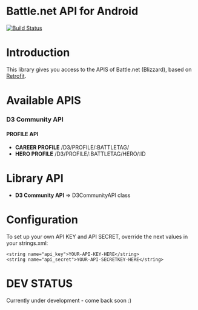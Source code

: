 # Battle.net API for Android

[![Build Status](https://travis-ci.org/galex/battlenet-api.svg?branch=master)](https://travis-ci.org/galex/battlenet-api)

# Introduction

This library gives you access to the APIS of Battle.net (Blizzard), based on [Retrofit](http://square.github.io/retrofit/).

# Available APIS

### D3 Community API 

#### PROFILE API

- **CAREER PROFILE** /D3/PROFILE/:BATTLETAG/
- **HERO PROFILE** /D3/PROFILE/:BATTLETAG/HERO/:ID

# Library API

* **D3 Community API** => D3CommunityAPI class

# Configuration

To set up your own API KEY and API SECRET, override the next values in your strings.xml:

~~~~
<string name="api_key">YOUR-API-KEY-HERE</string>
<string name="api_secret">YOUR-API-SECRETKEY-HERE</string>
~~~~

# DEV STATUS

Currently under development - come back soon :)
